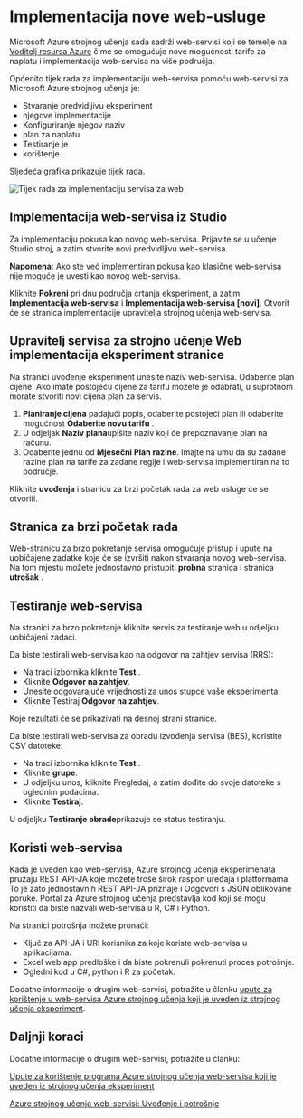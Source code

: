 <properties
   pageTitle="Implementacija nove web-usluge"
   description="Tijek rada implementacije u OBLAK temelji web-servisa"
   services="machine-learning"
   documentationCenter=""
   authors="vDonGlover"
   manager="raymondl"
   editor=""/>

<tags
    ms.service="machine-learning"
    ms.workload="data-services"
    ms.tgt_pltfrm="na"
    ms.devlang="na"
    ms.topic="article"
    ms.date="10/04/2016"
    ms.author="v-donglo"/>

# <a name="deploy-a-new-web-service"></a>Implementacija nove web-usluge

Microsoft Azure strojnog učenja sada sadrži web-servisi koji se temelje na [Voditelj resursa Azure](../azure-resource-manager/resource-group-overview.md) čime se omogućuje nove mogućnosti tarife za naplatu i implementacija web-servisa na više područja.

Općenito tijek rada za implementaciju web-servisa pomoću web-servisi za Microsoft Azure strojnog učenja je:

* Stvaranje predvidljivu eksperiment
* njegove implementacije
* Konfiguriranje njegov naziv
* plan za naplatu
* Testiranje je
* korištenje.

Sljedeća grafika prikazuje tijek rada.

![Tijek rada za implementaciju servisa za web][1]
 
## <a name="deploy-web-service-from-studio"></a>Implementacija web-servisa iz Studio 

Za implementaciju pokusa kao novog web-servisa. Prijavite se u učenje Studio stroj, a zatim stvorite novi predvidljivu web-servisa. 

**Napomena**: Ako ste već implementiran pokusa kao klasične web-servisa nije moguće je uvesti kao novog web-servisa.
 
Kliknite **Pokreni** pri dnu područja crtanja eksperiment, a zatim **Implementacija web-servisa** i **Implementacija web-servisa [novi]**. Otvorit će se stranica implementacije upravitelja strojnog učenja web-servisa.

## <a name="machine-learning-web-service-manager-deploy-experiment-page"></a>Upravitelj servisa za strojno učenje Web implementacija eksperiment stranice
Na stranici uvođenje eksperiment unesite naziv web-servisa.
Odaberite plan cijene. Ako imate postojeću cijene za tarifu možete je odabrati, u suprotnom morate stvoriti novi cijena plan za servis. 

1.  **Planiranje cijena** padajući popis, odaberite postojeći plan ili odaberite mogućnost **Odaberite novu tarifu** .
2.  U odjeljak **Naziv plana**upišite naziv koji će prepoznavanje plan na računu.
3.  Odaberite jednu od **Mjesečni Plan razine**. Imajte na umu da su zadane razine plan na tarife za zadane regije i web-servisa implementiran na to područje.

Kliknite **uvođenja** i stranicu za brzi početak rada za web usluge će se otvoriti.

## <a name="quickstart-page"></a>Stranica za brzi početak rada
Web-stranicu za brzo pokretanje servisa omogućuje pristup i upute na uobičajene zadatke koje će se izvršiti nakon stvaranja novog web-servisa. Na tom mjestu možete jednostavno pristupiti **probna** stranica i stranica **utrošak** .

## <a name="testing-your-web-service"></a>Testiranje web-servisa

Na stranici za brzo pokretanje kliknite servis za testiranje web u odjeljku uobičajeni zadaci.   

Da biste testirali web-servisa kao na odgovor na zahtjev servisa (RRS):

* Na traci izbornika kliknite **Test** .
* Kliknite **Odgovor na zahtjev**.
* Unesite odgovarajuće vrijednosti za unos stupce vaše eksperimenta.
* Kliknite Testiraj **Odgovor na zahtjev**.

Koje rezultati će se prikazivati na desnoj strani stranice.

Da biste testirali web-servisa za obradu izvođenja servisa (BES), koristite CSV datoteke:

* Na traci izbornika kliknite **Test** .
* Kliknite **grupe**.
* U odjeljku unos, kliknite Pregledaj, a zatim dođite do svoje datoteke s oglednim podacima.
* Kliknite **Testiraj**.

U odjeljku **Testiranje obrade**prikazuje se status testiranju.

## <a name="consuming-your-web-service"></a>Koristi web-servisa

Kada je uveden kao web-servisa, Azure strojnog učenja eksperimenata pružaju REST API-JA koje možete troše širok raspon uređaja i platformama. To je zato jednostavnih REST API-JA priznaje i Odgovori s JSON oblikovane poruke. Portal za Azure strojnog učenja predstavlja kod koji se mogu koristiti da biste nazvali web-servisa u R, C# i Python.
 
Na stranici potrošnja možete pronaći:

* Ključ za API-JA i URI korisnika za koje koriste web-servisa u aplikacijama.
* Excel web app predloške i da biste pokrenuli pokrenuti proces potrošnje.
* Ogledni kod u C#, python i R za početak.

Dodatne informacije o drugim web-servisi, potražite u članku [upute za korištenje u web-servisa Azure strojnog učenja koji je uveden iz strojnog učenja eksperiment](machine-learning-consume-web-services.md).

## <a name="next-steps"></a>Daljnji koraci

Dodatne informacije o drugim web-servisi, potražite u članku:

[Upute za korištenje programa Azure strojnog učenja web-servisa koji je uveden iz strojnog učenja eksperiment](machine-learning-consume-web-services.md)

[Azure strojnog učenja web-servisi: Uvođenje i potrošnje](machine-learning-deploy-consume-web-service-guide.md)

<!--Image references-->
[1]: ./media/machine-learning-webservice-deploy-a-web-service/armdeploymentworkflow.png


<!--links-->

